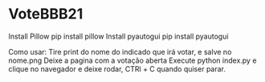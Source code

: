 # VoteBBB21
Install Pillow pip install pillow
Install pyautogui pip install pyautogui

Como usar:
Tire print do nome do indicado que irá votar, e salve no nome.png
Deixe a pagina com a votação aberta
Execute python index.py e clique no navegador e deixe rodar, CTRl + C quando quiser parar.

